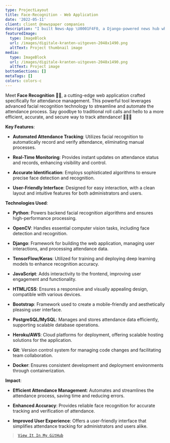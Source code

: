 ```yaml
---
type: ProjectLayout
title: Face-Recognition - Web Application
date: '2022-05-11'
client: client @newspaper companies
description: "I built News-App \U0001F4F0, a Django-powered news hub where you can manage and read articles like a pro! \U0001F58B️✨ It’s got everything from article management to category-based browsing and user authentication. Hosted on Heroku \U0001F680 for smooth sailing, and crafted with Django, PostgreSQL, Bootstrap, and Django REST Framework. Dive in and stay updated, the news is just a click away! :)\U0001F4F1"
featuredImage:
  type: ImageBlock
  url: /images/digitale-kranten-uitgeven-2048x1490.png
  altText: Project thumbnail image
media:
  type: ImageBlock
  url: /images/digitale-kranten-uitgeven-2048x1490.png
  altText: Project image
bottomSections: []
metaTags: []
colors: colors-c
---
```

Meet **Face Recognition** 🕵️‍♂️, a cutting-edge web application crafted specifically for attendance management. This powerful tool leverages advanced facial recognition technology to streamline and automate the attendance process. Say goodbye to traditional roll calls and hello to a more efficient, accurate, and secure way to track attendance! 📅🧑‍💼

**Key Features**:

*   **Automated Attendance Tracking**: Utilizes facial recognition to automatically record and verify attendance, eliminating manual processes.

*   **Real-Time Monitoring**: Provides instant updates on attendance status and records, enhancing visibility and control.

*   **Accurate Identification**: Employs sophisticated algorithms to ensure precise face detection and recognition.

*   **User-Friendly Interface**: Designed for easy interaction, with a clean layout and intuitive features for both administrators and users.

**Technologies Used**:

*   **Python**: Powers backend facial recognition algorithms and ensures high-performance processing.

*   **OpenCV**: Handles essential computer vision tasks, including face detection and recognition.

*   **Django**: Framework for building the web application, managing user interactions, and processing attendance data.

*   **TensorFlow/Keras**: Utilized for training and deploying deep learning models to enhance recognition accuracy.

*   **JavaScript**: Adds interactivity to the frontend, improving user engagement and functionality.

*   **HTML/CSS**: Ensures a responsive and visually appealing design, compatible with various devices.

*   **Bootstrap**: Framework used to create a mobile-friendly and aesthetically pleasing user interface.

*   **PostgreSQL/MySQL**: Manages and stores attendance data efficiently, supporting scalable database operations.

*   **Heroku/AWS**: Cloud platforms for deployment, offering scalable hosting solutions for the application.

*   **Git**: Version control system for managing code changes and facilitating team collaboration.

*   **Docker**: Ensures consistent development and deployment environments through containerization.

**Impact**:

*   **Efficient Attendance Management**: Automates and streamlines the attendance process, saving time and reducing errors.

*   **Enhanced Accuracy**: Provides reliable face recognition for accurate tracking and verification of attendance.

*   **Improved User Experience**: Offers a user-friendly interface that simplifies attendance tracking for administrators and users alike.

> [`View It In My GitHub`](https://github.com/abel-bezabih/Face-Recognition-Based-Attendance-System-master)

